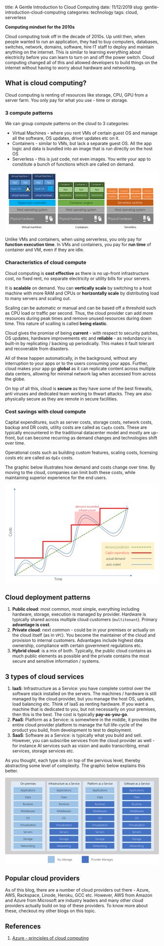 title: A Gentle Introduction to Cloud Computing
date: 11/12/2019
slug: gentle-introduction-cloud-computing
categories: technology
tags: cloud, serverless

**Computing mindset for the 2010s**

Cloud computing took off in the decade of 2010s. Up until then, when people wanted to run an application, they had to buy computers, databases, switches, network, domains, software, hire IT staff to deploy and maintain anything on the internet. This is similar to learning everything about electricity before you can learn to turn on and off the power switch. Cloud computing changed all of this and allowed developers to build things on the internet without having to worry about hardware and networking.

## What is cloud computing?
<!--TEASER_END-->
Cloud computing is renting of resources like storage, CPU, GPU from a server farm. You only pay for what you use - time or storage.

### 3 compute patterns
We can group compute patterns on the cloud to 3 categories:

 - Virtual Machines - where you rent VMs of certain guest OS and manage all the software, OS updates, driver updates etc on it.
 - Containers - similar to VMs, but lack a separate guest OS. All the app logic and data is bundled into an image that is run directly on the host OS
 - Serverless - this is just code, not even images. You write your app to constitute a bunch of functions which are called on demand.

<img src="/images/vm-vs-container-vs-serverless.png">

Unlike VMs and containers, when using serverless, you only pay for **function execution time**. In VMs and containers, you pay for **run time** of container and VM, even if they are idle.

### Characteristics of cloud compute
Cloud computing is **cost effective** as there is no up-front infrastructure cost, no fixed rent, no separate electricity or utility bills for your servers.

It is **scalable** on demand. You can **vertically scale** by switching to a host machine with more RAM and CPUs or **horizontally scale** by distributing load to many servers and scaling out.

Scaling can be automatic or manual and can be based off a threshold such as CPU load or traffic per second. Thus, the cloud provider can add more resources during peak times and remove unused resources during down time. This nature of scalling is called **being elastic**.

Cloud gives the promise of being **current** - with respect to security patches, OS updates, hardware improvements etc and **reliable** - as redundancy is built-in by replicating / backing up periodically. This makes it fault tolerant and recoverable from disasters.

All of these happen automatically, in the background, without any interruption to your apps or to the users consuming your apps. Further, cloud makes your app go **global** as it can replicate content across multiple data centers, allowing for minimal network lag when accessed from across the globe.

On top of all this, cloud is **secure** as they have some of the best firewalls, anti viruses and dedicated team working to thwart attacks. They are also physically secure as they are remote in secure facilities.


### Cost savings with cloud compute
Capital expenditures, such as server costs, storage costs, network costs, backup and DR costs, utility costs are called as `CapEx` costs. These are typically encountered in the traditional datacenter model and mostly are up-front, but can become recurring as demand changes and technologies shift over time.

Operational costs such as building custom features, scaling costs, licensing costs etc are called as `OpEx` costs.

The graphic below illustrates how demand and costs change over time. By moving to the cloud, companies can limit both these costs, while maintaining superior experience for the end users.

<img src="/images/capexvsopex.png">

## Cloud deployment patterns

1. **Public cloud**: most common, most simple, everything including hardware, storage, execution is managed by provider. Hardware is typically shared across multiple cloud customers (`multitenant`). Primary **advantage is cost**.
2. **Private cloud**: next common - could be in your premises or actually on the cloud itself (as in `VPC`). You become the maintainer of the cloud and provision to internal customers. Advantages include highest data ownership, compliance with certain government regulations etc.
3. **Hybrid cloud**: is a mix of both. Typically, the public cloud contains as much public elements as possible and the private contains the most secure and sensitive information / systems.

## 3 types of cloud services

1. **IaaS**: Infrastructure as a Service: you have complete control over the software stack installed on the servers. The machines / hardware is still managed by the cloud provider, but you manage the host OS, updates, load balancing etc. Think of IaaS as renting hardware. If you want a machine that is dedicated to you, but not necessarily on your premises, then this is the best. The cost is typically **pay-as-you-go**.
2. **PaaS**: Platform as a Service: is somewhere in the middle, it provides the entire cloud provider platform to manage the full life-cycle of the product you build, from development to test to deployment.
3. **SaaS**: Software as a Service: is typically what you build and sell. However, you can subscribe services from the cloud provider as well - for instance AI services such as vision and audio transcribing, email services, storage services etc.

As you thought, each type sits on top of the pervious level, thereby abstracting some level of complexity. The graphic below explains this better.

<img src="/images/iaas-paas-saas.png">

## Popular cloud providers
As of this blog, there are a number of cloud providers out there - Azure, AWS, Rackspace, Linode, Heroku, GCC etc. However, AWS from Amazon and Azure from Microsoft are industry leaders and many other cloud providers actually build on top of these providers. To know more about these, checkout my other blogs on this topic.

## References
1. [Azure - principles of cloud computing](https://docs.microsoft.com/en-us/learn/modules/principles-cloud-computing)